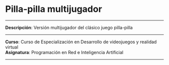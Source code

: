 # Pilla-pilla multijugador

- - -

**Descripción**: Versión multijugador del clásico juego pilla-pilla  

- - -


**Curso**: Curso de Especialización en Desarrollo de videojuegos y realidad virtual  
**Asignatura**: Programación en Red e Inteligencia Artificial

- - -
